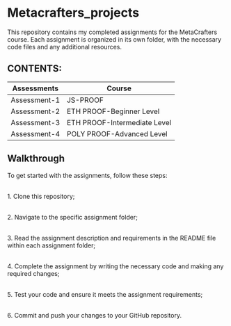# Metacrafters_projects

This repository contains my completed assignments for the MetaCrafters course. Each assignment is organized in its own folder, with the necessary code files and any additional resources.

## CONTENTS: ##

Assessments   | Course
------------- | -------------
Assessment-1  | JS-PROOF
Assessment-2  | ETH PROOF-Beginner Level
Assessment-3  | ETH PROOF-Intermediate Level
Assessment-4  | POLY PROOF-Advanced Level

## Walkthrough ##
<p>
To get started with the assignments, follow these steps:

<br>1. Clone this repository;
 
<br>2. Navigate to the specific assignment folder;  

<br>3. Read the assignment description and requirements in the README file within each assignment folder;

<br>4. Complete the assignment by writing the necessary code and making any required changes;

<br>5. Test your code and ensure it meets the assignment requirements;

<br>6. Commit and push your changes to your GitHub repository.
</p>
